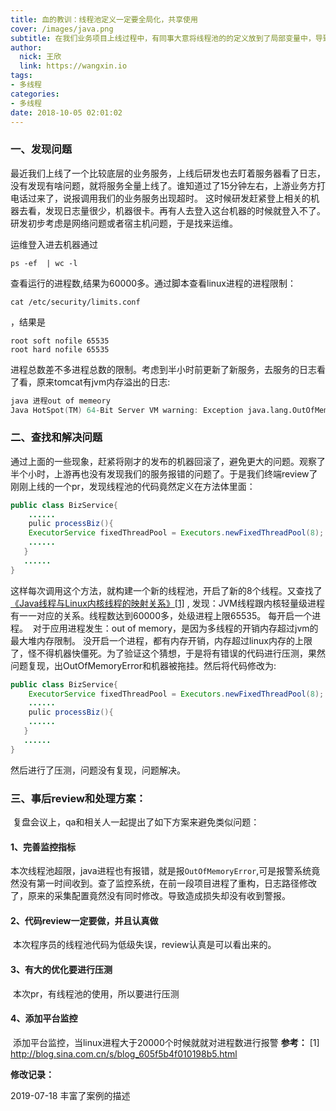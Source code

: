 ```yaml
---
title: 血的教训：线程池定义一定要全局化，共享使用
cover: /images/java.png
subtitle: 在我们业务项目上线过程中，有同事大意将线程池的的定义放到了局部变量中，导致服务运行一段后Java进程僵死，宿主机也处于僵死状态。血的教训：线程池使用时候一定注意要全局化，共享使用。
author: 
  nick: 王欣
  link: https://wangxin.io
tags: 
- 多线程
categories: 
- 多线程
date: 2018-10-05 02:01:02  
---
```


###  一、发现问题  
​	最近我们上线了一个比较底层的业务服务，上线后研发也去盯着服务器看了日志，没有发现有啥问题，就将服务全量上线了。谁知道过了15分钟左右，上游业务方打电话过来了，说报调用我们的业务服务出现超时。
这时候研发赶紧登上相关的机器去看，发现日志量很少，机器很卡。再有人去登入这台机器的时候就登入不了。研发初步考虑是网络问题或者宿主机问题，于是找来运维。

   运维登入进去机器通过
```shell
ps -ef  | wc -l
```
查看运行的进程数,结果为60000多。通过脚本查看linux进程的进程限制：

```shell 
cat /etc/security/limits.conf
```
，结果是
```
root soft nofile 65535
root hard nofile 65535
```
​	进程总数差不多进程总数的限制。考虑到半小时前更新了新服务，去服务的日志看了看，原来tomcat有jvm内存溢出的日志:
```verilog
java 进程out of memeory
Java HotSpot(TM) 64-Bit Server VM warning: Exception java.lang.OutOfMemoryError occurred dispatching signal SIGTERM to handler- the VM may need to be forcibly terminatedy
```

###  二、查找和解决问题

​	通过上面的一些现象，赶紧将刚才的发布的机器回滚了，避免更大的问题。观察了半个小时，上游再也没有发现我们的服务报错的问题了。于是我们终端review了刚刚上线的一个pr，
​      发现线程池的代码竟然定义在方法体里面：

```java
public class BizService{
    ...... 
    pulic processBiz(){
    ExecutorService fixedThreadPool = Executors.newFixedThreadPool(8);
    ......
   } 
   ......
}
```
这样每次调用这个方法，就构建一个新的线程池，开启了新的8个线程。又查找了[《Java线程与Linux内核线程的映射关系》[1]](http://blog.sina.com.cn/s/blog_605f5b4f010198b5.html) , 发现：JVM线程跟内核轻量级进程有一一对应的关系。线程数达到60000多，处级进程上限65535。    每开启一个进程。
​        对于应用进程发生：out of memory，是因为多线程的开销内存超过jvm的最大堆内存限制。 没开启一个进程，都有内存开销，内存超过linux内存的上限了，怪不得机器快僵死。
​        为了验证这个猜想，于是将有错误的代码进行压测，果然问题复现，出OutOfMemoryError和机器被拖挂。然后将代码修改为:
```java
public class BizService{
    ExecutorService fixedThreadPool = Executors.newFixedThreadPool(8);
    ...... 
    pulic processBiz(){
    ......
   } 
   ......
}
```
然后进行了压测，问题没有复现，问题解决。
###  三、事后review和处理方案：
​       复盘会议上，qa和相关人一起提出了如下方案来避免类似问题：
#### 1、完善监控指标
​      本次线程池超限，java进程也有报错，就是报```OutOfMemoryError```,可是报警系统竟然没有第一时间收到。查了监控系统，在前一段项目进程了重构，日志路径修改了，原来的采集配置竟然没有同时修改。导致造成损失却没有收到警报。
#### 2、代码review一定要做，并且认真做
​      本次程序员的线程池代码为低级失误，review认真是可以看出来的。
#### 3、有大的优化要进行压测
​      本次pr，有线程池的使用，所以要进行压测
#### 4、添加平台监控
​     添加平台监控，当linux进程大于20000个时候就就对进程数进行报警
**参考：**
[1] http://blog.sina.com.cn/s/blog_605f5b4f010198b5.html



**修改记录：**

2019-07-18 丰富了案例的描述